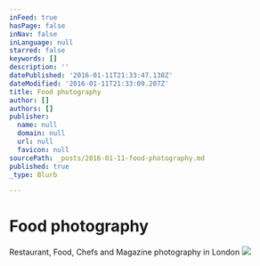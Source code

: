 ```yaml
---
inFeed: true
hasPage: false
inNav: false
inLanguage: null
starred: false
keywords: []
description: ''
datePublished: '2016-01-11T21:33:47.138Z'
dateModified: '2016-01-11T21:33:09.207Z'
title: Food photography
author: []
authors: []
publisher:
  name: null
  domain: null
  url: null
  favicon: null
sourcePath: _posts/2016-01-11-food-photography.md
published: true
_type: Blurb

---
```

# Food photography

Restaurant, Food, Chefs and Magazine photography in London
![](https://the-grid-user-content.s3-us-west-2.amazonaws.com/1fb84599-34e0-4842-a70d-47b6a4910a60.jpg)